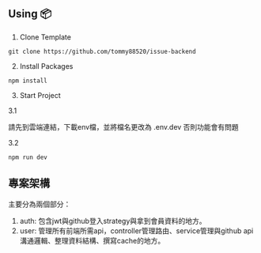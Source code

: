 ## **Using 📦**


1. Clone Template

```
git clone https://github.com/tommy88520/issue-backend
```

2. Install Packages

```
npm install
```

3. Start Project

3.1 

請先到雲端連結，下載env檔，並將檔名更改為 .env.dev 否則功能會有問題

3.2

```
npm run dev
```

## **專案架構**

主要分為兩個部分：

1. auth: 包含jwt與github登入strategy與拿到會員資料的地方。
2. user: 管理所有前端所需api，controller管理路由、service管理與github api溝通邏輯、整理資料結構、撰寫cache的地方。


